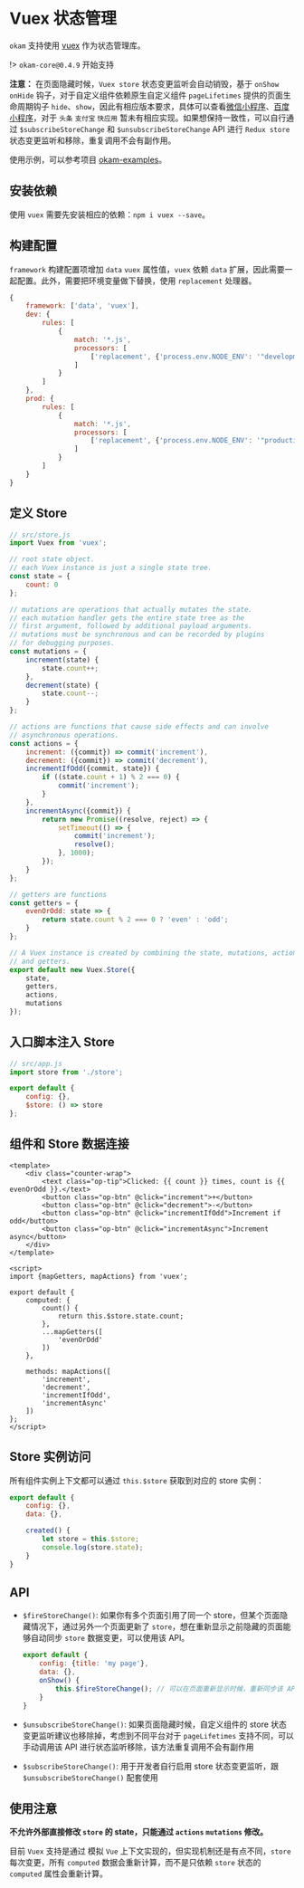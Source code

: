 # Vuex 状态管理

`okam` 支持使用 [vuex](https://vuex.vuejs.org/) 作为状态管理库。

!> `okam-core@0.4.9` 开始支持

**注意：** 在页面隐藏时候，`Vuex store` 状态变更监听会自动销毁，基于 `onShow` `onHide` 钩子，对于自定义组件依赖原生自定义组件 `pageLifetimes` 提供的页面生命周期钩子 `hide`、`show`，因此有相应版本要求，具体可以查看[微信小程序](https://developers.weixin.qq.com/miniprogram/dev/framework/custom-component/component.html)、[百度小程序](http://smartprogram.baidu.com/docs/develop/framework/custom-component_comp/)，对于 `头条` `支付宝` `快应用` 暂未有相应实现。如果想保持一致性，可以自行通过 `$subscribeStoreChange` 和 `$unsubscribeStoreChange` API 进行 `Redux store` 状态变更监听和移除，重复调用不会有副作用。

使用示例，可以参考项目 [okam-examples](https://github.com/awesome-okam/okam-examples)。

## 安装依赖

使用 `vuex` 需要先安装相应的依赖：`npm i vuex --save`。

## 构建配置

`framework` 构建配置项增加 `data` `vuex` 属性值，`vuex` 依赖 `data` 扩展，因此需要一起配置。此外，需要把环境变量做下替换，使用 `replacement` 处理器。

```javascript
{
    framework: ['data', 'vuex'],
    dev: {
        rules: [
            {
                match: '*.js',
                processors: [
                    ['replacement', {'process.env.NODE_ENV': '"development"'}]
                ]
            }
        ]
    },
    prod: {
        rules: [
            {
                match: '*.js',
                processors: [
                    ['replacement', {'process.env.NODE_ENV': '"production"'}]
                ]
            }
        ]
    }
}
```

## 定义 Store

```javascript
// src/store.js
import Vuex from 'vuex';

// root state object.
// each Vuex instance is just a single state tree.
const state = {
    count: 0
};

// mutations are operations that actually mutates the state.
// each mutation handler gets the entire state tree as the
// first argument, followed by additional payload arguments.
// mutations must be synchronous and can be recorded by plugins
// for debugging purposes.
const mutations = {
    increment(state) {
        state.count++;
    },
    decrement(state) {
        state.count--;
    }
};

// actions are functions that cause side effects and can involve
// asynchronous operations.
const actions = {
    increment: ({commit}) => commit('increment'),
    decrement: ({commit}) => commit('decrement'),
    incrementIfOdd({commit, state}) {
        if ((state.count + 1) % 2 === 0) {
            commit('increment');
        }
    },
    incrementAsync({commit}) {
        return new Promise((resolve, reject) => {
            setTimeout(() => {
                commit('increment');
                resolve();
            }, 1000);
        });
    }
};

// getters are functions
const getters = {
    evenOrOdd: state => {
        return state.count % 2 === 0 ? 'even' : 'odd';
    }
};

// A Vuex instance is created by combining the state, mutations, actions,
// and getters.
export default new Vuex.Store({
    state,
    getters,
    actions,
    mutations
});
```

## 入口脚本注入 Store

```javascript
// src/app.js
import store from './store';

export default {
    config: {},
    $store: () => store
};
```

## 组件和 Store 数据连接

```
<template>
    <div class="counter-wrap">
        <text class="op-tip">Clicked: {{ count }} times, count is {{ evenOrOdd }}.</text>
        <button class="op-btn" @click="increment">+</button>
        <button class="op-btn" @click="decrement">-</button>
        <button class="op-btn" @click="incrementIfOdd">Increment if odd</button>
        <button class="op-btn" @click="incrementAsync">Increment async</button>
    </div>
</template>

<script>
import {mapGetters, mapActions} from 'vuex';

export default {
    computed: {
        count() {
            return this.$store.state.count;
        },
        ...mapGetters([
            'evenOrOdd'
        ])
    },

    methods: mapActions([
        'increment',
        'decrement',
        'incrementIfOdd',
        'incrementAsync'
    ])
};
</script>
```

## Store 实例访问

所有组件实例上下文都可以通过 `this.$store` 获取到对应的 store 实例：

```javascript
export default {
    config: {},
    data: {},

    created() {
        let store = this.$store;
        console.log(store.state);
    }
}
```

## API

* `$fireStoreChange()`: 如果你有多个页面引用了同一个 store，但某个页面隐藏情况下，通过另外一个页面更新了 `store`，想在重新显示之前隐藏的页面能够自动同步 `store` 数据变更，可以使用该 API。

    ```javascript
    export default {
        config: {title: 'my page'},
        data: {},
        onShow() {
            this.$fireStoreChange(); // 可以在页面重新显示时候，重新同步该 API
        }
    }
    ```
* `$unsubscribeStoreChange()`: 如果页面隐藏时候，自定义组件的 store 状态变更监听建议也移除掉，考虑到不同平台对于 `pageLifetimes` 支持不同，可以手动调用该 API 进行状态监听移除，该方法重复调用不会有副作用

* `$subscribeStoreChange()`: 用于开发者自行启用 store 状态变更监听，跟 `$unsubscribeStoreChange()` 配套使用

## 使用注意

**不允许外部直接修改 `store` 的 state，只能通过 `actions` `mutations` 修改。**

目前 `Vuex` 支持是通过 模拟 `Vue` 上下文实现的，但实现机制还是有点不同，`store` 每次变更，所有 `computed` 数据会重新计算，而不是只依赖 `store` 状态的 `computed` 属性会重新计算。
